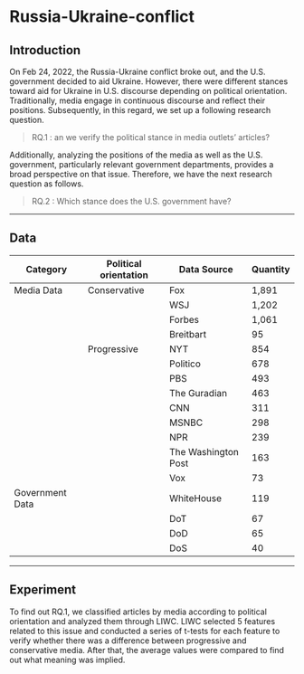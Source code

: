 # Russia-Ukraine-conflict

## Introduction
On Feb 24, 2022, the Russia-Ukraine conflict broke out, and the U.S. government decided to aid Ukraine. However, there were different stances toward aid for Ukraine in U.S. discourse depending on political orientation. 
Traditionally, media engage in continuous discourse and reflect their positions. Subsequently, in this regard, we set up a following research question.
> RQ.1 : an we verify the political stance in media outlets’ articles?

Additionally, analyzing the positions of the media as well as the U.S. government, particularly relevant government departments, provides a broad perspective on that issue. Therefore, we have the next research question as follows.

> RQ.2 : Which stance does the U.S. government have?
---------------------------------------

## Data
|Category|Political orientation|Data Source|Quantity|
|-|---|---|---|
|Media Data|Conservative|Fox|1,891|
|||WSJ|1,202|
|||Forbes|1,061|
|||Breitbart|95|
||Progressive|NYT|854|
|||Politico|678|
|||PBS|493|
|||The Guradian|463|
|||CNN|311|
|||MSNBC|298|
|||NPR|239|
|||The Washington Post|163|
|||Vox|73|
|Government Data||WhiteHouse|119|
|||DoT|67|
|||DoD|65|
|||DoS|40|

---------------------------------------

## Experiment
To find out RQ.1, we classified articles by media according to political orientation and analyzed them through LIWC. LIWC selected 5 features related to this issue and conducted a series of t-tests for each feature to verify whether there was a difference between progressive and conservative media. After that, the average values ​​were compared to find out what meaning was implied.

